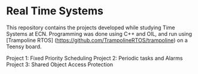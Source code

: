 # Real Time Systems

This repository contains the projects developed while studying Time Systems at ECN. Programming was done using C++ and OIL, and run using [Trampoline RTOS] (https://github.com/TrampolineRTOS/trampoline) on a Teensy board.

Project 1: Fixed Priority Scheduling
Project 2: Periodic tasks and Alarms
Project 3: Shared Object Access Protection
